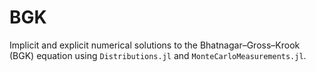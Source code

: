 # BGK
Implicit and explicit numerical solutions to the Bhatnagar–Gross–Krook (BGK) equation using `Distributions.jl` and `MonteCarloMeasurements.jl`.
